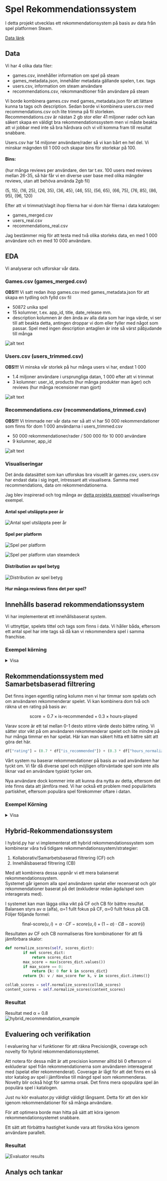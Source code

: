# Spel Rekommendationssystem

I detta projekt utvecklas ett rekommendationsystem på basis av data från spel platformen Steam.

[Data länk](https://www.kaggle.com/datasets/antonkozyriev/game-recommendations-on-steam/data)

## Data

Vi har 4 olika data filer:

- games.csv, innehåller information om spel på steam
- games_metadata.json, innehåller metadata gällande spelen, t.ex. tags
- users.csv, information om steam användare
- recommendations.csv, rekommandtioner från användare på steam

Vi borde kombinera games.csv med games_metadata.json för att lättare kunna ta tags och description. Sedan borde vi kombinera users.csv med recommendations.csv och lite trimma på fil storleken. Recommendations.csv är nästan 2 gb stor eller 41 miljoner rader och kan säkert skapa en väldigt bra rekommendationssystem men vi måste beakta att vi jobbar med inte så bra hårdvara och vi vill komma fram till resultat snabbare.

Users.csv har 14 miljoner användare/rader så vi kan bårt en hel del. Vi minskar mägnden till 1 000 och skapar bins för storlekar på 100.

#### Bins:

(hur många reviews per användare, den tar t.ex. 100 users med reviews mellan 26-35, så här får vi en diverse user base med olika mängder reviews, utan att behöva använda 2gb fil)

(5, 15), (16, 25), (26, 35), (36, 45), (46, 55), (56, 65), (66, 75), (76, 85), (86, 95), (96, 120)

Efter att vi trimmat/slagit ihop filerna har vi dom här filerna i data katalogen:

- games_merged.csv
- users_real.csv
- recommendations_real.csv

Jag bestämmer mig för att testa med två olika storleks data, en med 1 000 användare och en med 10 000 användare.

## EDA

Vi analyserar och  utforskar vår data.

### Games.csv (games_merged.csv)

**OBS!!!** Vi satt redan ihop games.csv med games_metadata.json för att skapa en tydling och fylld csv fil

- 50872 unika spel
- 15 kolumner, t.ex. app_id, title, date_release mm.
- description kolumnen är den ända av alla data som har inga värde, vi ser till att beakta detta, antingen droppar vi dom eller fyller med något som passar. Spel med ingen description antaglien är inte så värst påbjudande till många

![alt text](/images/{20944469-4343-4D16-8FDD-91EF9501DD5F}.png)

### Users.csv (users_trimmed.csv)

**OBS!!!** Vi minska vår storlek på hur många users vi har, endast 1 000

- 1.4 miljoner användare i ursprungliga datan, 1 000 efter att vi trimmat
- 3 kolumner: user_id, products (hur många produkter man äger) och reviews (hur många recensioner man gjort)

![alt text](/images/{777AF8EE-22EC-493D-8A9C-1D4C9165E894}.png)

### Recommendations.csv (recommendations_trimmed.csv)

**OBS!!!** Vi trimmade ner vår data ner så att vi har 50 000 rekommendationer som finns för dom 1 000 användarna i users_trimmed.csv

- 50 000 rekommendationer/rader / 500 000 för 10 000 användare
- 9 kolumner, app_id

![alt text](/images/{8DA4F1BB-21A0-44A5-ADEB-EC861A99FBC8}.png)

### Visualiseringar

Det ända datasättet som kan utforskas bra visuellt är games.csv, users.csv har endast data i sig inget, intressant att visualisera. Samma med recommendations, data om rekommendationerna.

Jag blev inspirerad och tog många av [detta projekts exempel](https://www.kaggle.com/code/sohaibahmedbsds2021/game-recommendation-system) visualiserings exempel.

#### Antal spel utsläppta peer år

![Antal spel utsläppta peer år](/images/{CE8A3979-EBD9-4D27-9F4D-FE2C08DA9492}.png)

#### Spel per platform

![Spel per platform](/images/{C618106C-C738-4CE5-B2A0-E6494EF6E859}.png)

![Spel per platform utan steamdeck](/images/{A651FF16-79DD-4C71-9947-9FD6414DF30C}.png)

#### Distribution av spel betyg

![Distribution av spel betyg](/images/{4DFDDD0D-8E83-417C-A84D-610B1499B55F}.png)

#### Hur många reviews finns det per spel?



## Innehålls baserad rekommendationssystem

Vi har implementerat ett innehållsbaserat system.

Vi uttnyttjar, spelets tittel och tags som finns i data. Vi håller båda, eftersom ett antal spel har inte tags så då kan vi rekommendera spel i samma franchise.

### Exempel körning

<details>

<summary>Visa</summary>

![Exempel 1](/images/{E4F68CBD-9F55-4AF1-96B2-7C2DA4ADE716}.png)

Dying Light 2 Stay Human har inga tags så systemet rekommenderar dlc för spelet, vilket är typiskt för steam att också gör.

![Exempel 2](/images/{4A053EE6-5F6D-4DC3-A56E-70C7FB75153A}.png)

Systemet dock är bristfälligt vi rekommenderar spel på basis av hur nära deras tittel + tags är varandra. Detta kan leda lätt till att vi rekommenderar endast spel som är i samma franchise eller dlc när man kanske vill se spel istället. Det blir klart och tydligt varför ett spel rekommenderas, eftersom om du tycker om Call of Duty så rekommenderar den liknande spel eller andra COD spel. Vi kan också redan börja rekommendera spel, ingen coldstart men de här systemet tar inte i beaktande användar partiskhet och åsikter, det kommer till näst.

</details>

## Rekommendationssystem med Samarbetsbaserad filtrering

Det finns ingen egentlig rating kolumn men vi har timmar som spelats och om användaren rekommenderar spelet. Vi kan kombinera dom två och räkna ut en rating på basis av:

$$
\text{score} = 0.7 \times \text{is-recommended} + 0.3 \times \text{hours-played}
$$

Varav score är ett tal mellan 0-1 desto större värde desto bättre rating. Vi sätter stor vikt på om användaren rekommenderar spelet och lite mindre på hur många timmar en har spelat. Här kan man säkert hitta ett bättre sätt att göra det här.

```Python
df["rating"] = (0.7 * df["is_recommended"]) + (0.3 * df["hours_normalized"])
```

Vårt system nu baserar rekommendationer på basis av vad användaren har tyckt om. Vi får då diverse spel och möjligen oförväntade spel som inte alls liknar vad en användare typiskt tycker om.

Nya användare dock kommer inte att kunna dra nytta av detta, eftersom det inte finns data att jämföra med. Vi har också ett problem med populäritets partiskhet, eftersom populära spel förekommer oftare i datan.

### Exempel Körning

<details>

<summary>Visa</summary>

#### 1 000 användar datan

![Exempel 1](/images/{60C83F4C-0378-40AF-AF4E-992175D6F2B0}.png)

#### 10 000 användar datan

![Exempel 2](/images/{4B2DDA3B-2774-4F33-B479-748A588B5ECA}.png)

</details>

## Hybrid-Rekommendationssystem

I hybrid.py har vi implementerat ett hybrid rekommendationssystem som kombinerar våra två tidigare rekommendationssystem/strategier:
1. Kollaborativ/Samarbetsbaserad filtrering (CF)
och 
2. Innehålsbaserad filtrering (CB)

Med att kombinera dessa uppnår vi ett mera balanserat rekommendationssystem.<br>
Systemet går igenom alla spel användaren spelat eller recenserat och gör rekommendationer baserat på det (exkluderar redan ägda/spel som interagerats med).

I systemet kan man lägga olika vikt på CF och CB för bättre resultat. Balansen styrs av α (alfa), α=1 fullt fokus på CF, α=0 fullt fokus på CB. Följer följande formel:<br>

$$
\text{final-score}(u,i) = \alpha \cdot CF-score(u,i) + (1-\alpha) \cdot CB-score(i)
$$

Resultaten av CF och CB normaliseras före kombinationer för att få jämförbara skalor:
```python
def normalize_scores(self, scores_dict):
        if not scores_dict:
            return scores_dict
        max_score = max(scores_dict.values())
        if max_score == 0:
            return {k: 0 for k in scores_dict}
        return {k: v / max_score for k, v in scores_dict.items()}
```
```python
collab_scores = self.normalize_scores(collab_scores)
content_scores = self.normalize_scores(content_scores)
```
### Resultat
Resultat med α = 0.8<br>
![hybrid_recommendation_example](/images/image.png)

## Evaluering och verifikation

I evaluering har vi funktioner för att räkna Precision@k, coverage och novelty för hybrid rekommendationssystemet. 

Att notera för dessa mått är att precision kommer alltid bli 0 eftersom vi exkluderar spel från rekommendationerna som användaren intereagerat med (spelat eller rekommenderat). Coverage är lågt för att det finns en så stor katalog av spel i jämförelse till mängd spel som rekommenderas. Novelty blir också högt för samma orsak. Det finns mera opopulära spel än populära spel i katalogen.

Just nu kör evaluator.py väldigt väldigt långsamt. Detta för att den kör igenom rekommendationer för så många användare.

För att optimera borde man hitta på sätt att köra igenom rekommendationsystemet snabbare. 

Ett sätt att förbättra hastighet kunde vara att försöka köra igenom användare parallelt.

### Resultat
![Evaluator results](/images/evaluator.png)

## Analys och tankar
